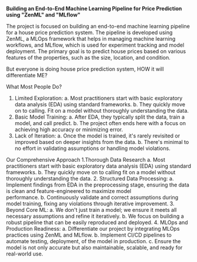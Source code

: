 **Building an End-to-End Machine Learning Pipeline for Price Prediction using "ZenML" and "MLflow"**

The project is focused on building an end-to-end machine learning pipeline for a house price prediction system.
The pipeline is developed using ZenML, a MLOps framework that helps in managing machine learning workflows, and MLflow, which is used for experiment tracking and model deployment.
The primary goal is to predict house prices based on various features of the properties, such as the size, location, and condition.

But everyone is doing house price prediction system, HOW it will differentiate ME?

What Most People Do?
1. Limited Exploration:
    a. Most practitioners start with basic exploratory data analysis (EDA) using standard frameworks.
    b. They quickly move on to calling. Fit on a model without thoroughly understanding the data.
2. Basic Model Training:
    a. After EDA, they typically split the data, train a model, and call predict. 
    b. The project often ends here with a focus on achieving high accuracy or minimizing error.
3. Lack of Iteration:
    a. Once the model is trained, it's rarely revisited or improved based on deeper insights from the data.
    b. There's minimal to no effort in validating assumptions or handling model violations.

Our Comprehensive Approach
1.Thorough Data Research
    a. Most practitioners start with basic exploratory data analysis (EDA) using standard frameworks.
    b. They quickly move on to calling fit on a model without thoroughly understanding the data.
2. Structured Data Processing:
    a. Implement findings from EDA in the preprocessing stage, ensuring the data is clean and feature-engineered to maximize model         
       performance.
    b. Continuously validate and correct assumptions during model training, fixing any violations through iterative improvement.
3. Beyond Core ML:
    a. We don't just train a model; we ensure it meets all necessary assumptions and refine it iteratively.
    b. We focus on building a robust pipeline that can be easily reproduced and deployed.
4. MLOps and Production Readiness:
    a. Differentiate our project by integrating MLOps practices using ZenML and MLflow.
    b. Implement CI/CD pipelines to automate testing, deployment, of the model in production.
    c. Ensure the model is not only accurate but also maintainable, scalable, and ready for real-world use.
    
